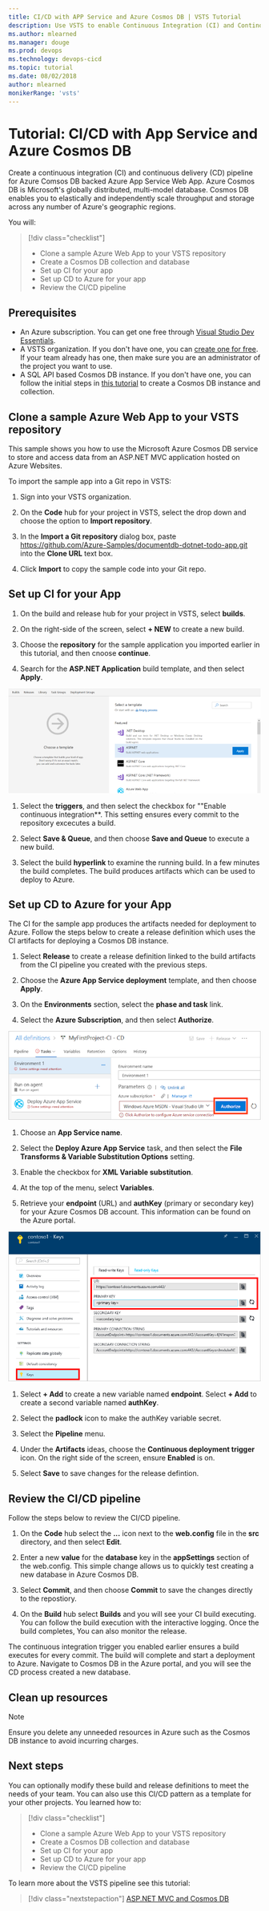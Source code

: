 ```yaml
---
title: CI/CD with APP Service and Azure Cosmos DB | VSTS Tutorial
description: Use VSTS to enable Continuous Integration (CI) and Continous Deployment (CD) for your Azure Cosmos DB.
ms.author: mlearned
ms.manager: douge
ms.prod: devops
ms.technology: devops-cicd
ms.topic: tutorial
ms.date: 08/02/2018
author: mlearned
monikerRange: 'vsts'
---
```



# Tutorial:  CI/CD with App Service and Azure Cosmos DB

Create a continuous integration (CI) and continuous delivery (CD) pipeline for Azure Comsos DB backed Azure App Service Web App.  Azure Cosmos DB is Microsoft's globally distributed, multi-model database. Cosmos DB enables you to elastically and independently scale throughput and storage across any number of Azure's geographic regions. 

You will:

> [!div class="checklist"]
> * Clone a sample Azure Web App to your VSTS repository
> * Create a Cosmos DB collection and database
> * Set up CI for your app
> * Set up CD to Azure for your app
> * Review the CI/CD pipeline

## Prerequisites

* An Azure subscription. You can get one free through [Visual Studio Dev Essentials](https://visualstudio.microsoft.com/dev-essentials/).
* A VSTS organization. If you don't have one, you can [create one for free](https://go.microsoft.com/fwlink/?LinkId=307137). If your team already has one, then make sure you are an administrator of the project you want to use.
* A SQL API based Cosmos DB instance.  If you don't have one, you can follow the initial steps in [this tutorial](https://docs.microsoft.com/azure/cosmos-db/create-sql-api-dotnet) to create a Cosmos DB instance and collection.

## Clone a sample Azure Web App to your VSTS repository

This sample shows you how to use the Microsoft Azure Cosmos DB service to store and access data from an ASP.NET MVC application hosted on Azure Websites.

To import the sample app into a Git repo in VSTS:

 1. Sign into your VSTS organization.

 1. On the **Code** hub for your project in VSTS, select the drop down and choose the option to **Import repository**.

 1. In the **Import a Git repository** dialog box, paste https://github.com/Azure-Samples/documentdb-dotnet-todo-app.git into the **Clone URL** text box.

 1. Click **Import** to copy the sample code into your Git repo.

## Set up CI for your App

1. On the build and release hub for your project in VSTS, select **builds**.

1. On the right-side of the screen, select **+ NEW** to create a new build.

1. Choose the **repository** for the sample application you imported earlier in this tutorial, and then cnoose **continue**.

1. Search for the **ASP.NET Application** build template, and then select **Apply**.

  ![ASP.NET Template](_img/cosmos-db-ci-cd/aspnettemplate.png)

1. Select the **triggers**, and then select the checkbox for ""Enable continuous integration**.  This setting ensures every commit to the repository excecutes a build.

1. Select **Save & Queue**, and then choose **Save and Queue** to execute a new build.

1. Select the build **hyperlink** to examine the running build.  In a few minutes the build completes.  The build produces artifacts which can be used to deploy to Azure.

## Set up CD to Azure for your App

The CI for the sample app produces the artifacts needed for deployment to Azure.  Follow the steps below to create a release definition which uses the CI artifacts for deploying a Cosmos DB instance.

1. Select **Release** to create a release definition linked to the build artifacts from the CI pipeline you created with the previous steps.

1. Choose the **Azure App Service deployment** template, and then choose **Apply**.

1. On the **Environments** section, select the **phase and task** link.

1. Select the **Azure Subscription**, and then select **Authorize**.

  ![Authorize Azure Subscription](_img/cosmos-db-ci-cd/authorizeazure.png)

1. Choose an **App Service name**.

1. Select the **Deploy Azure App Service** task, and then select the **File Transforms & Variable Substitution Options** setting.  

1. Enable the checkbox for **XML Variable substitution**.

1. At the top of the menu, select **Variables**.

1. Retrieve your **endpoint** (URL) and **authKey** (primary or secondary key) for your Azure Cosmos DB account.  This information can be found on the Azure portal.

  ![Auth and endpoint](_img/cosmos-db-ci-cd/keys.png)

1. Select **+ Add** to create a new variable named **endpoint**.  Select **+ Add** to create a second variable named **authKey**.

1. Select the **padlock** icon to make the authKey variable secret.

1. Select the **Pipeline** menu.

1. Under the **Artifacts** ideas, choose the **Continuous deployment trigger** icon.  On the right side of the screen, ensure **Enabled** is on.

1. Select **Save** to save changes for the release defintion.

## Review the CI/CD pipeline

Follow the steps below to review the CI/CD pipeline.

1. On the **Code** hub select the **...** icon next to the **web.config** file in the **src** directory, and then select **Edit**.

1. Enter a new **value** for the **database** key in the **appSettings** section of the web.config.  This simple change allows us to quickly test creating a new database in Azure Cosmos DB.

1. Select **Commit**, and then choose **Commit** to save the changes directly to the repostiory.

1. On the **Build** hub select **Builds** and you will see your CI build executing.  You can follow the build execution with the interactive logging.  Once the build completes, You can also monitor the release.

The continuous integration trigger you enabled earlier ensures a build executes for every commit. The build will complete and start a deployment to Azure. Navigate to Cosmos DB in the Azure portal, and you will see the CD process created a new database.

## Clean up resources

 > [!NOTE]
 > Ensure you delete any unneeded resources in Azure such as the Cosmos DB instance to avoid incurring charges.

## Next steps

You can optionally modify these build and release definitions to meet the needs of your team. You can also use this CI/CD pattern as a template for your other projects.  You learned how to:

> [!div class="checklist"]
> * Clone a sample Azure Web App to your VSTS repository
> * Create a Cosmos DB collection and database
> * Set up CI for your app
> * Set up CD to Azure for your app
> * Review the CI/CD pipeline

To learn more about the VSTS pipeline see this tutorial:

> [!div class="nextstepaction"]
> [ASP.NET MVC and Cosmos DB](/azure/cosmos-db/sql-api-dotnet-application)
